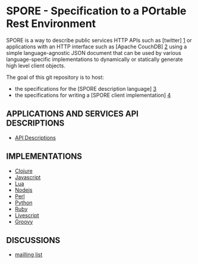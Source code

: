 # SPORE - Specification to a POrtable Rest Environment

SPORE is a way to describe public services HTTP APIs such as [twitter] [1]
or applications with an HTTP interface such as [Apache CouchDB] [2]
using a simple language-agnostic JSON document that can be used by
various language-specific implementations to dynamically or statically
generate high level client objects.

The goal of this git repository is to host:

 * the specifications for the [SPORE description language] [3]
 * the specifications for writing a [SPORE client implementation] [4]

[1]: http://github.com/SPORE/api-description/blob/master/services/twitter.json
[2]: http://github.com/SPORE/api-description/blob/master/apps/couchdb.json
[3]: http://github.com/SPORE/specifications/blob/master/spore_description.pod
[4]: http://github.com/SPORE/specifications/blob/master/spore_implementation.pod

## APPLICATIONS AND SERVICES API DESCRIPTIONS

 *  [API Descriptions](http://github.com/spore/api-description)

## IMPLEMENTATIONS

 * [Clojure](http://github.com/ngrunwald/clj-spore)
 * [Javascript](http://github.com/nikopol/jquery-spore)
 * [Lua](http://github.com/fperrad/lua-Spore/)
 * [Nodejs](http://github.com/francois2metz/node-spore)
 * [Perl](http://github.com/franckcuny/net-http-spore)
 * [Python](http://github.com/elishowk/pyspore)
 * [Ruby](http://github.com/sukria/Ruby-Spore)
 * [Livescript](https://github.com/unistra/ls-spore)
 * [Groovy](https://github.com/geoffroybeck/gspore)

## DISCUSSIONS

 * [mailling list](http://groups.google.com/group/spore-rest)
